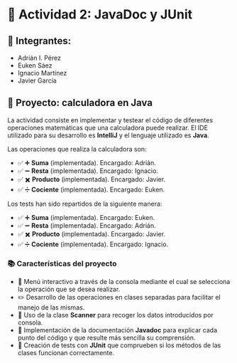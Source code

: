 # 📎 Actividad 2: JavaDoc y JUnit

## 👥 Integrantes:
<ul>
    <li>Adrián I. Pérez</li>
    <li>Euken Sáez</li>
    <li>Ignacio Martínez</li>
    <li>Javier García</li>
</ul>

## 📜 Proyecto: calculadora en Java

La actividad consiste en implementar y testear el código de diferentes operaciones matemáticas que una calculadora puede realizar. El IDE utilizado para su desarrollo es **IntelliJ** y el lenguaje utilizado es **Java**.

Las operaciones que realiza la calculadora son:
- ✅ ➕ **Suma** (implementada). Encargado: Adrián.
- ✅ ➖ **Resta** (implementada). Encargado: Ignacio.
- ✅ ✖️ **Producto** (implementada). Encargado: Javier.
- ✅ ➗ **Cociente** (implementada). Encargado: Euken.

Los tests han sido repartidos de la siguiente manera:
- ✅ ➕ **Suma** (implementada). Encargado: Euken.
- ✅ ➖ **Resta** (implementada). Encargado: Adrián.
- ✅ ✖️ **Producto** (implementada). Encargado: Javier.
- ✅ ➗ **Cociente** (implementada). Encargado: Ignacio.

### 📚 Características del proyecto
- 📔 Menú interactivo a través de la consola mediante el cual se selecciona la operación que se desea realizar.
- ✏️ Desarrollo de las operaciones en clases separadas para facilitar el manejo de las mismas.
- 📠 Uso de la clase **Scanner** para recoger los datos introducidos por consola.
- 📕 Implementación de la documentación **Javadoc** para explicar cada punto del código y que resulte más sencilla su comprensión.
- 🔎 Creación de tests con **JUnit** que comprueben si los métodos de las clases funcionan correctamente.

